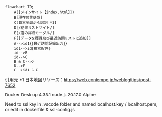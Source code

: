 ```mermaid
flowchart TD;
    A([メインサイト【index.html】])
    B[現在位置基盤]
    C[日本地図から選択 *1]
    D[/結果リストサイト/]
    E[/店の詳細モーダル/]
    F[[データを獲得及び最近訪問リストに追加]]
    A-->id1{{最近訪問記録出力}}
    id1-->id{検索貯件}
    id-->B
    id-->C
    B & C-->D
    D-->F
    F-->id1 & E
```


引用元
*1 日本地図リソース：https://web.contempo.jp/weblog/tips/post-7652

Docker Desktop 4.33.1
node.js 20.17.0 Alpine


Need to ssl key in .vscode folder and named localhost.key / localhost.pem, or edit in dockerfile & ssl-config.js